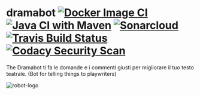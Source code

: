 # dramabot [![Docker Image CI](https://github.com/theyellow/dramabot/actions/workflows/docker-image.yml/badge.svg)](https://github.com/theyellow/dramabot/actions/workflows/docker-image.yml) [![Java CI with Maven](https://github.com/theyellow/dramabot/actions/workflows/maven.yml/badge.svg)](https://github.com/theyellow/dramabot/actions/workflows/maven.yml) [![Sonarcloud](https://github.com/theyellow/dramabot/actions/workflows/build.yml/badge.svg)](https://github.com/theyellow/dramabot/actions/workflows/build.yml) [![Travis Build Status](https://travis-ci.com/theyellow/dramabot.svg?branch=main)](https://travis-ci.com/theyellow/dramabot) [![Codacy Security Scan](https://github.com/theyellow/dramabot/actions/workflows/codacy-analysis.yml/badge.svg)](https://github.com/theyellow/dramabot/actions/workflows/codacy-analysis.yml)

The Dramabot ti fa le domande e i commenti giusti per migliorare il tuo testo teatrale. (Bot for telling things to playwriters)

![robot-logo](https://user-images.githubusercontent.com/1415081/110215270-16ade500-7ea9-11eb-8c51-c0768450705d.png)

